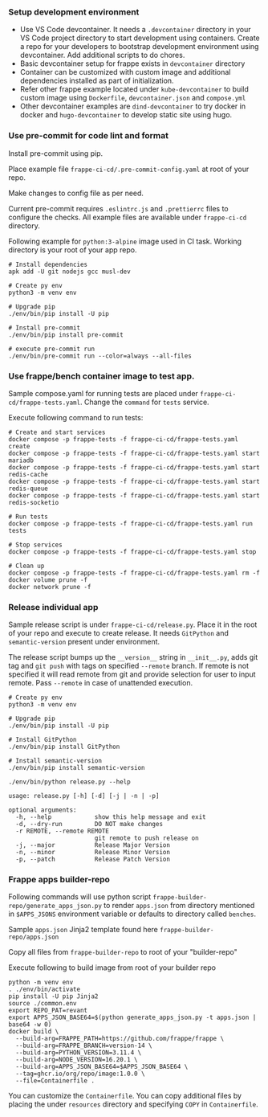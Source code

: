 ### Setup development environment

- Use VS Code devcontainer. It needs a `.devcontainer` directory in your VS Code project directory to start development using containers. Create a repo for your developers to bootstrap development environment using devcontainer. Add additional scripts to do chores.
- Basic devcontainer setup for frappe exists in `devcontainer` directory
- Container can be customized with custom image and additional dependencies installed as part of initialization.
- Refer other frappe example located under `kube-devcontainer` to build custom image using `Dockerfile`, `devcontainer.json` and `compose.yml`
- Other devcontainer examples are `dind-devcontainer` to try docker in docker and `hugo-devcontainer` to develop static site using hugo.

### Use pre-commit for code lint and format

Install pre-commit using pip.

Place example file `frappe-ci-cd/.pre-commit-config.yaml` at root of your repo.

Make changes to config file as per need.

Current pre-commit requires `.eslintrc.js` and `.prettierrc` files to configure the checks. All example files are available under `frappe-ci-cd` directory.

Following example for `python:3-alpine` image used in CI task. Working directory is your root of your app repo.

```shell
# Install dependencies
apk add -U git nodejs gcc musl-dev

# Create py env
python3 -m venv env

# Upgrade pip
./env/bin/pip install -U pip

# Install pre-commit
./env/bin/pip install pre-commit

# execute pre-commit run
./env/bin/pre-commit run --color=always --all-files
```

### Use frappe/bench container image to test app.

Sample compose.yaml for running tests are placed under `frappe-ci-cd/frappe-tests.yaml`. Change the `command` for `tests` service.

Execute following command to run tests:

```shell
# Create and start services
docker compose -p frappe-tests -f frappe-ci-cd/frappe-tests.yaml create
docker compose -p frappe-tests -f frappe-ci-cd/frappe-tests.yaml start mariadb
docker compose -p frappe-tests -f frappe-ci-cd/frappe-tests.yaml start redis-cache
docker compose -p frappe-tests -f frappe-ci-cd/frappe-tests.yaml start redis-queue
docker compose -p frappe-tests -f frappe-ci-cd/frappe-tests.yaml start redis-socketio

# Run tests
docker compose -p frappe-tests -f frappe-ci-cd/frappe-tests.yaml run tests

# Stop services
docker compose -p frappe-tests -f frappe-ci-cd/frappe-tests.yaml stop

# Clean up
docker compose -p frappe-tests -f frappe-ci-cd/frappe-tests.yaml rm -f
docker volume prune -f
docker network prune -f
```

### Release individual app

Sample release script is under `frappe-ci-cd/release.py`. Place it in the root of your repo and execute to create release. It needs `GitPython` and `semantic-version` present under environment.

The release script bumps up the `__version__` string in `__init__.py`, adds git tag and `git push` with tags on specified `--remote` branch. If remote is not specified it will read remote from git and provide selection for user to input remote. Pass `--remote` in case of unattended execution.

```shell
# Create py env
python3 -m venv env

# Upgrade pip
./env/bin/pip install -U pip

# Install GitPython
./env/bin/pip install GitPython

# Install semantic-version
./env/bin/pip install semantic-version

./env/bin/python release.py --help

usage: release.py [-h] [-d] [-j | -n | -p]

optional arguments:
  -h, --help            show this help message and exit
  -d, --dry-run         DO NOT make changes
  -r REMOTE, --remote REMOTE
                        git remote to push release on
  -j, --major           Release Major Version
  -n, --minor           Release Minor Version
  -p, --patch           Release Patch Version
```

### Frappe apps builder-repo

Following commands will use python script `frappe-builder-repo/generate_apps_json.py` to render `apps.json` from directory mentioned in `$APPS_JSONS` environment variable or defaults to directory called `benches`.

Sample `apps.json` Jinja2 template found here `frappe-builder-repo/apps.json`

Copy all files from `frappe-builder-repo` to root of your "builder-repo"

Execute following to build image from root of your builder repo

```shell
python -m venv env
. ./env/bin/activate
pip install -U pip Jinja2
source ./common.env
export REPO_PAT=revant
export APPS_JSON_BASE64=$(python generate_apps_json.py -t apps.json | base64 -w 0)
docker build \
  --build-arg=FRAPPE_PATH=https://github.com/frappe/frappe \
  --build-arg=FRAPPE_BRANCH=version-14 \
  --build-arg=PYTHON_VERSION=3.11.4 \
  --build-arg=NODE_VERSION=16.20.1 \
  --build-arg=APPS_JSON_BASE64=$APPS_JSON_BASE64 \
  --tag=ghcr.io/org/repo/image:1.0.0 \
  --file=Containerfile .
```

You can customize the `Containerfile`. You can copy additional files by placing the under `resources` directory and specifying `COPY` in `Containerfile`.
